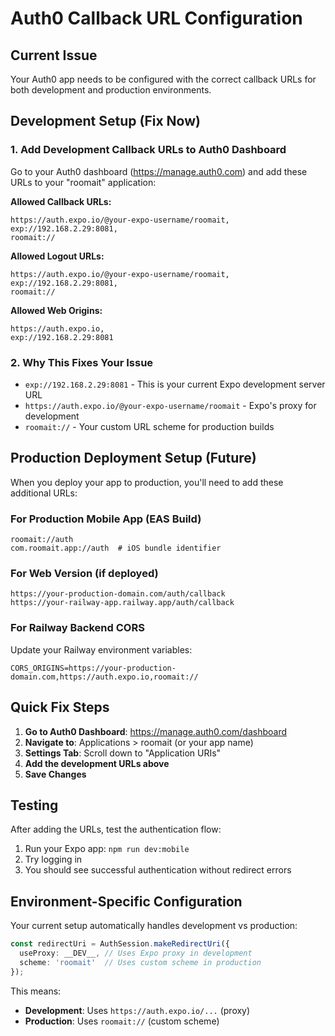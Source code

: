 # Auth0 Callback URL Configuration

## Current Issue
Your Auth0 app needs to be configured with the correct callback URLs for both development and production environments.

## Development Setup (Fix Now)

### 1. Add Development Callback URLs to Auth0 Dashboard

Go to your Auth0 dashboard (https://manage.auth0.com) and add these URLs to your "roomait" application:

**Allowed Callback URLs:**
```
https://auth.expo.io/@your-expo-username/roomait,
exp://192.168.2.29:8081,
roomait://
```

**Allowed Logout URLs:**
```
https://auth.expo.io/@your-expo-username/roomait,
exp://192.168.2.29:8081,
roomait://
```

**Allowed Web Origins:**
```
https://auth.expo.io,
exp://192.168.2.29:8081
```

### 2. Why This Fixes Your Issue

- `exp://192.168.2.29:8081` - This is your current Expo development server URL
- `https://auth.expo.io/@your-expo-username/roomait` - Expo's proxy for development
- `roomait://` - Your custom URL scheme for production builds

## Production Deployment Setup (Future)

When you deploy your app to production, you'll need to add these additional URLs:

### For Production Mobile App (EAS Build)
```
roomait://auth
com.roomait.app://auth  # iOS bundle identifier
```

### For Web Version (if deployed)
```
https://your-production-domain.com/auth/callback
https://your-railway-app.railway.app/auth/callback
```

### For Railway Backend CORS
Update your Railway environment variables:
```
CORS_ORIGINS=https://your-production-domain.com,https://auth.expo.io,roomait://
```

## Quick Fix Steps

1. **Go to Auth0 Dashboard**: https://manage.auth0.com/dashboard
2. **Navigate to**: Applications > roomait (or your app name)
3. **Settings Tab**: Scroll down to "Application URIs"
4. **Add the development URLs above**
5. **Save Changes**

## Testing

After adding the URLs, test the authentication flow:
1. Run your Expo app: `npm run dev:mobile`
2. Try logging in
3. You should see successful authentication without redirect errors

## Environment-Specific Configuration

Your current setup automatically handles development vs production:

```typescript
const redirectUri = AuthSession.makeRedirectUri({ 
  useProxy: __DEV__, // Uses Expo proxy in development
  scheme: 'roomait'  // Uses custom scheme in production
});
```

This means:
- **Development**: Uses `https://auth.expo.io/...` (proxy)
- **Production**: Uses `roomait://` (custom scheme)
